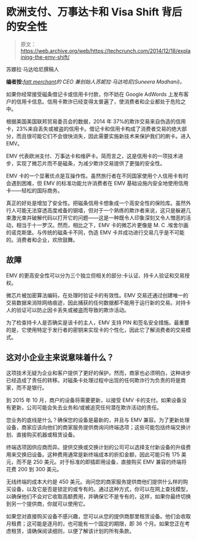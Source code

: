 # 欧洲支付、万事达卡和 Visa Shift 背后的安全性 

> 原文：<https://web.archive.org/web/https://techcrunch.com/2014/12/18/explaining-the-emv-shift/>

苏娜拉·马达哈尼撰稿人

**编者按:***[fatt merchant](https://web.archive.org/web/20221206213401/http://fattmerchant.com/)的 CEO 兼创始人苏妮拉·马达哈尼(Suneera Madhani)。*

如果你经常接受磁条借记卡或信用卡付款，你不妨在 Google AdWords 上发布客户的信用卡信息。信用卡欺诈已经变得太普遍了，使消费者和企业都处于危险之中。

根据美国美国联邦贸易委员会的数据，2014 年 37%的欺诈交易来自伪造的信用卡，23%来自丢失或被盗的信用卡。借记卡和信用卡构成了消费者交易的绝大部分，而且很可能它们不会很快消失，因此需要实施新技术来保护我们的刷卡。进入 EMV。

EMV 代表欧洲支付、万事达卡和维萨卡。简而言之，这是信用卡的一项技术进步，实现了微芯片而不是磁条，为减少欺诈交易提供了更强的安全性。

EMV 卡的一个显著优点是互操作性。虽然旅行者在不同国家使用个人信用卡有时会遇到困难，但 EMV 的标准功能允许消费者在 EMV 基础设施内安全地使用信用卡——轻松的国际商务。

真正的好处是增加了安全性。把磁条信用卡想象成一个高安全性的保险库。虽然外行人可能无法穿透高度戒备的钢墙，但对于一个熟练的欺诈者来说，这只是躲避几束激光束并破解代码以打开它的问题——这是一种既令人印象深刻又令人憎恶的活动，相当于十一罗汉。然而，相比之下，EMV 卡的微芯片更像是 M. C .埃舍尔画的诺克斯堡。与传统的磁条卡不同，伪造 EMV 卡并成功进行交易几乎是不可能的。消费者和企业，欢欣鼓舞。

## **故障**

EMV 的更高安全性可以分为三个独立但相关的部分:卡认证、持卡人验证和交易授权。

微芯片被加密算法编码，在处理时验证卡的有效性。EMV 交易还通过创建唯一的交易数据来消除网络痕迹，因此捕获的任何数据都不能用于运行新的交易。对持卡人的验证可以防止因卡丢失或被盗而导致的欺诈活动。

为了检查持卡人是否确实是该卡的主人，EMV 支持 PIN 和签名安全措施。最重要的是，它使用特定于发行者的密钥来实现卡的个性化，因此它了解消费者的交易模式。

## **这对小企业主来说意味着什么？**

这项技术无疑为企业和客户提供了更好的保护。然而，商家也必须明白，这种进步已经造成了责任的转移。对磁条卡处理过程中出现的任何欺诈行为负责的将是商家，而不是银行。

到 2015 年 10 月，商户的设备将需要更新，以接受 EMV 卡的支付。如果设备没有更新，公司可能会失去业务和/或被追究任何潜在欺诈活动的责任。

您业务的底线是什么？确保您的设备是最新的，并且与 EMV 兼容。为了更新处理设备，商家应该向他们的商家服务提供商询问终端选项；这些可能包括终端交换计划、直接购买机器或租赁设备。

终端选项因供应商而异。提供交换或交换计划的公司可以选择支付新设备的升级费用来交换旧设备。这种费用通常是新终端成本的折扣金额，因此可能只有 175 美元，而不是 250 美元。对于标准的即插即用设备，直接购买 EMV 兼容的终端将花费 200 到 300 美元。

无线终端的成本大约是 450 美元。询问您的商家服务提供商他们提供什么样的购买设备，以及它是否是锁定的或专有的。通过这种方式，你可以在网上查找模型，以确保他们不会对它收取高额费用，并确保它不是专有的，这样，如果你最终切换到另一个提供商，你就可以使用它。

如果您对直接购买设备不感兴趣，您可以从您的提供商那里租赁设备。他们会收取月租费；这可能是逐月的，也可能有一个固定的期限，即 36 个月。如果您正在考虑租赁，请确保阅读细则，以便了解该计划的所有条款。